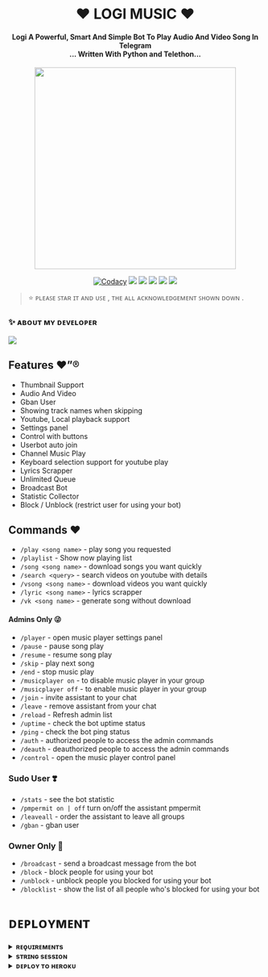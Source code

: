 <h1 align="center"><b>❤️ LOGI MUSIC  ❤️</b></h1>

<h4 align="center">Logi A Powerful, Smart And Simple Bot To Play Audio And Video Song In Telegram<br> ... Written With Python and Telethon...</h4>

<p align="center"><a href="https://t.me/aboutlogesh"><img src="https://telegra.ph/file/849b9f8f22403fa1e2f17.jpg" width="400"></a></p>

<p align="center">
    <a href="https://app.codacy.com/manual/LOGI-LAB/LogiMusic/dashboard"> <img src="https://img.shields.io/codacy/grade/4d58f2a402b54aed8a7d95f7add45a81?color=brightgreen&logo=codacy&logoColor=green&style=for-the-badge" alt="Codacy" /></a>
    <a href="https://github.com/LOGI-LAB/LogiMusic"> <img src="https://img.shields.io/github/repo-size/LOGI-LAB/LogiMusicBot?color=orange&logo=github&logoColor=green&style=for-the-badge" /></a>
    <a href="https://github.com/LOGI-LAB/LogiMusic/commits/prince"> <img src="https://img.shields.io/github/last-commit/LOGI-LAB/LogiMusic?color=brown&logo=github&logoColor=green&style=for-the-badge" /></a>
    <a href="https://github.com/LOGI-LAB/LogiMusic/issues"> <img src="https://img.shields.io/github/issues/LOGI-LAB/LogiMusic?color=blueviolet&logo=github&logoColor=green&style=for-the-badge" /></a>
    <a href="https://github.com/LOGI-LAB/LogiMusic/network/members"> <img src="https://img.shields.io/github/forks/LOGI-LAB/LogiMusic?color=red&logo=github&logoColor=green&style=for-the-badge" /></a>  
    <a href="https://pypi.org/project/Telethon/"> <img src="https://img.shields.io/pypi/v/telethon?color=yellow&label=telethon&logo=python&logoColor=green&style=for-the-badge" /></a>
</p>

> ⭐️ ᴘʟᴇᴀꜱᴇ ꜱᴛᴀʀ ɪᴛ ᴀɴᴅ ᴜꜱᴇ , ᴛʜᴇ ᴀʟʟ ᴀᴄᴋɴᴏᴡʟᴇᴅɢᴇᴍᴇɴᴛ ꜱʜᴏᴡɴ ᴅᴏᴡɴ .

### ✨ ᴀʙᴏᴜᴛ ᴍʏ ᴅᴇᴠᴇʟᴏᴘᴇʀ 

<a href="https://t.me/aboutlogesh"><img src="https://img.shields.io/badge/Telegram-%E1%B4%80%CA%99%E1%B4%8F%E1%B4%9C%E1%B4%9B%20%E1%B4%8D%CA%8F%20%E1%B4%85%E1%B4%87%E1%B4%A0%E1%B4%87%CA%9F%E1%B4%8F%E1%B4%98%E1%B4%87%CA%80-green"></a>

## Features ❤️”®

- Thumbnail Support
- Audio And Video
- Gban User
- Showing track names when skipping
- Youtube, Local playback support
- Settings panel
- Control with buttons
- Userbot auto join
- Channel Music Play
- Keyboard selection support for youtube play
- Lyrics Scrapper
- Unlimited Queue
- Broadcast Bot
- Statistic Collector
- Block / Unblock (restrict user for using your bot)

## Commands ❤️

- `/play <song name>` - play song you requested
- `/playlist` - Show now playing list
- `/song <song name>` - download songs you want quickly
- `/search <query>` - search videos on youtube with details
- `/vsong <song name>` - download videos you want quickly
- `/lyric <song name>` - lyrics scrapper
- `/vk <song name>` - generate song without download

#### Admins Only 😜
- `/player` - open music player settings panel
- `/pause` - pause song play
- `/resume` - resume song play
- `/skip` - play next song
- `/end` - stop music play
- `/musicplayer on` - to disable music player in your group
- `/musicplayer off` - to enable music player in your group
- `/join` - invite assistant to your chat
- `/leave` - remove assistant from your chat
- `/reload` - Refresh admin list
- `/uptime` - check the bot uptime status
- `/ping` - check the bot ping status
- `/auth` - authorized people to access the admin commands
- `/deauth` - deauthorized people to access the admin commands
- `/control` - open the music player control panel

### Sudo User ❣️
- `/stats` - see the bot statistic
- `/pmpermit on | off` turn on/off the assistant pmpermit
- `/leaveall` - order the assistant to leave all groups
- `/gban` - gban user


### Owner Only 🕺
- `/broadcast` - send a broadcast message from the bot
- `/block` - block people for using your bot
- `/unblock` - unblock people you blocked for using your bot
- `/blocklist` - show the list of all people who's blocked for using your bot


# ᴅᴇᴘʟᴏʏᴍᴇɴᴛ


<details>
<summary><b>ʀᴇǫᴜɪʀᴇᴍᴇɴᴛs</b></summary>
<br>
    
- [ᴘʏᴛʜᴏɴ𝟹.𝟿](https://www.python.org/downloads/release/python-390/)
- [ᴛᴇʟᴇɢʀᴀᴍ ᴀᴘɪ ᴋᴇʏ](https://docs.pyrogram.org/intro/setup#api-keys)
- [ᴛᴇʟᴇɢʀᴀᴍ ʙᴏᴛ ᴛᴏᴋᴇɴ](https://t.me/botfather)
- [ᴍᴏɴɢᴏᴅʙ URI](https://telegra.ph/How-To-get-Mongodb-URI-04-06)
- [sᴛʀɪɴɢ sᴇssɪᴏɴ](https://t.me/StringGeneratorRobot)
    
</details>

<details>
<summary><b>sᴛʀɪɴɢ sᴇssɪᴏɴ</b></summary>
<br>
    
> ʏᴏᴜ'ʟʟ ɴᴇᴇᴅ ᴀ ᴀᴘɪ_ɪᴅ & ᴀᴘɪ_ʜᴀsʜ ɪɴ ᴏʀᴅᴇʀ ᴛᴏ ɢᴇɴᴇʀᴀᴛᴇ ᴘʏʀᴏɢʀᴀᴍ sᴇssɪᴏɴ. 
> ᴀʟᴡᴀʏs ʀᴇᴍᴇʙᴇʀ ᴛᴏ ᴜsᴇ ɢᴏᴏᴅ ᴀᴘɪ ᴄᴏᴍʙᴏ ᴇʟsᴇ ʏᴏᴜʀ ᴀᴄᴄᴏᴜɴᴛ ᴄᴏᴜʟᴅ ʙᴇ ᴅᴇʟᴇᴛᴇᴅ.

<h4> ɢᴇɴᴇʀᴀᴛᴇ sᴇssɪᴏɴ ᴠɪᴀ ʀᴇᴘʟ: </h4>    
<p><a href="https://replit.com/@AssadAli/String-Session-Generator"><img src="https://img.shields.io/badge/Generate%20On%20Repl-blueviolet?style=for-the-badge&logo=appveyor" width="200""/></a></p>

<h4> ɢᴇɴᴇʀᴀᴛᴇ sᴇssɪᴏɴ ᴠɪᴀ ᴛᴇʟᴇɢʀᴀᴍ sᴛʀɪɴɢ-ɢᴇɴ ʙᴏᴛ: </h4>    
<p><a href="https://t.me/Pyrogram_String_Bot"><img src="https://img.shields.io/badge/TG%20String%20Gen%20Bot-blueviolet?style=for-the-badge&logo=appveyor" width="200""/></a></p>
    
</details>

<details>
<summary><b>ᴅᴇᴘʟᴏʏ ᴛᴏ ʜᴇʀᴏᴋᴜ</b></summary>
<br>

> ʜᴇʀᴏᴋᴜ ʜᴀs ᴛᴡᴏ ᴠᴀʀs[ ʜᴇʀᴏᴋᴜ_ᴀᴘɪ_ᴋᴇʏ & ʜᴇʀᴏᴋᴜ_ᴀᴘᴘ_ɴᴀᴍᴇ ] ғᴏʀ ᴜᴘᴅᴀᴛᴇʀ ᴛᴏ ᴡᴏʀᴋ. 
> ʙʏ sᴇᴛᴛɪɴɢ ᴛʜᴏsᴇ ᴛᴡᴏ ᴠᴀʀs ʏᴏᴜ ᴄᴀɴ ɢᴇᴛ ʟᴏɢs ᴏғ ʏᴏᴜʀ ʜᴇʀᴏᴋᴜ ᴀᴘᴘ, sᴇᴛ ᴠᴀʀ, ᴇᴅɪᴛ ᴠᴀʀ, ᴅᴇʟᴇᴛᴇ ᴠᴀʀs , ᴄʜᴇᴄᴋ ᴅʏɴᴏ ᴜsᴀɢᴇ ᴀɴᴅ ᴜᴘᴅᴀᴛᴇ ʙᴏᴛ. 
> ᴛʜᴏsᴇ ᴛᴡᴏ ᴠᴀʀs ᴀʀᴇ ɴᴏᴛ ᴍᴀɴᴅᴀᴛᴏʀʏ, ʏᴏᴜ ᴄᴀɴ ʟᴇᴀᴠᴇ ᴛʜᴇᴍ ʙʟᴀɴᴋ ᴛᴏᴏ. 
    
<h4> ᴄʟɪᴄᴋ ᴛʜᴇ ʙᴜᴛᴛᴏɴ ʙᴇʟᴏᴡ ᴛᴏ ᴅᴇᴘʟᴏʏ ʟᴏɢɪ ᴏɴ ʜᴇʀᴏᴋᴜ</h4>    
<p><a href="https://heroku.com/deploy/"><img src="https://img.shields.io/badge/Deploy%20To%20Heroku-red?style=for-the-badge&logo=heroku" width="200"/></a></p>

<details>
<summary><b>ᴅᴇᴘʟᴏʏ ᴛᴏ ʀᴀɪʟᴡᴀʏ</b></summary>
<br>

> ɪɴ ᴛʜɪꜱ ʀᴀɪʟᴡᴀʏ ᴅᴇᴘᴏʟʏ , ʏᴏᴜ ꜰɪʟʟ ᴀʟʟ ᴛʜᴇ ᴠᴀʀɪᴀʙʟᴇꜱ ʀᴇQᴜɪʀᴇᴅ .

<h5> ᴄʟɪᴄᴋ ᴛʜᴇ ʙᴜᴛᴛᴏɴ ʙᴇʟᴏᴡ ᴛᴏ ᴅᴇᴘʟᴏʏ ʟᴏɢɪ ᴏɴ ʀᴀɪʟᴡᴀʏ</h5> 
<p><a href="https://railway.app/new/template?template=https://github.com/LOGI-LAB/LogiMusic&envs=STRING_SESSION,BOT_TOKEN,MUSIC_BOT_NAME,API_ID,API_HASH,OWNER_ID,DURATION_LIMIT,AUTO_LEAVING_ASSISTANT,MONGO_DB_URI,START_IMG_URL,PING_IMG_URL,OWNER_ID,UPSTREAM_BRANCH,UPSTREAM_REPO,LOG_GROUP_ID,SUPPORT_CHANNEL,SUPPORT_GROUP,GIT_TOKEN"><img src="https://railway.app/button.svg" width="200"/></a></p>

<details>
<summary><b>ᴅᴇᴘʟᴏʏ ᴛᴏ ᴏᴋᴛᴇᴛᴏ</b></summary>
<br>

> ɪɴ ᴏᴋᴛᴇᴛᴏ ᴘʟᴀᴛꜰᴏʀᴍ ʏᴏᴜ ꜰɪʟʟ ᴀʟʟ ᴠᴀʀɪᴀʙʟᴇꜱ ꜱᴏ ꜰɪʟʟ ᴛʜɪꜱ .


<h6> ᴄʟɪᴄᴋ ᴛʜᴇ ʙᴜᴛᴛᴏɴ ʙᴇʟᴏᴡ ᴛᴏ ᴅᴇᴘʟᴏʏ ʟᴏɢɪ ᴏɴ ᴏᴋᴛᴇᴛᴏ</h6>    
<a href="https://cloud.okteto.com/deploy?repository=https://github.com/LOGI-LAB/LogiMusic"><img src="https://img.shields.io/badge/Deploy%20To%20Okteto-informational?style=for-the-badge&logo=Okteto" width="200"/></a>

<details>
<summary><b>ᴅᴇᴘʟᴏʏ ᴛᴏ ᴏᴋᴛᴇᴛᴏ</b></summary>
<br>

> ɪɴ ᴏᴋᴛᴇᴛᴏ ᴘʟᴀᴛꜰᴏʀᴍ ʏᴏᴜ ꜰɪʟʟ ᴀʟʟ ᴠᴀʀɪᴀʙʟᴇꜱ ꜱᴏ ꜰɪʟʟ ᴛʜɪꜱ .
>ꜱᴏ ʏᴏᴜ ᴀʟʟ ᴀʟꜱᴏ ᴅᴇᴘᴏʟʏ ʏᴏᴜʀ ʙᴏᴛ ɪɴ ɢɪᴛʜᴜʙ . ꜰᴏʀᴋ ᴛʜɪꜱ ʀᴇᴘᴏ ᴀɴᴅ ꜰɪʟʟ ᴛʜɪꜱ ✪---------------✪-----------✪
KEYꜱ ƦEǪUꞮƦED
ɢɪᴛ_ᴛᴏᴋᴇɴ
YOUƦ PEƦꜱONAL TOKEN
ɢɪᴛ_ɴᴀᴍᴇ
YOUƦ GꞮT UꜱEƦNAME
ɢɪᴛ_ʀᴇᴘᴏ
YOUƦ ꞮMOƦTED ƦEPO LꞮNK ꜱTAƦT WꞮTH GꞮTHUB
ɢɪᴛ_ᴇᴍᴀɪʟ
YOUƦ ACCOUNT EMAꞮL
✪---------------✪-----------✪


<h6> ᴄʟɪᴄᴋ ᴛʜᴇ ʙᴜᴛᴛᴏɴ ʙᴇʟᴏᴡ ᴛᴏ ᴅᴇᴘʟᴏʏ ʟᴏɢɪ ᴏɴ ᴏᴋᴛᴇᴛᴏ</h6>    
<a href="https://cloud.okteto.com/deploy?repository=https://github.com/LOGI-LAB/LogiMusic"><img src="https://img.shields.io/badge/Deploy%20To%20Okteto-informational?style=for-the-badge&logo=Okteto" width="200"/></a>




</details>
</details>
</details>

# Owner And Credit


<details>
<summary><b>ᴄʀᴇᴅɪᴛ</b></summary>
<br>

## sᴘᴇᴄɪᴀʟ ᴄʀᴇᴅɪᴛ
 
 [ʟᴏɢᴇꜱʜ](https://t.me/aboutlogesh)
- [ᴀsᴀᴅ ᴀʟɪ](https://t.me/Dr_Asad_Ali)
- [ʟᴏɢɪ](https://github.com/logi-lab)



<details>
<summary><b>sᴜᴘᴘᴏʀᴛ</b></summary>
<br>

# ❤️ Support
<a href="https://t.me/logi_channel"><img src="https://img.shields.io/badge/Join-Telegram%20Channel-red.svg?logo=Telegram"></a>
<a href="https://t.me/lgbots"><img src="https://img.shields.io/badge/Join-Telegram%20Group-blue.svg?logo=telegram"></a>

</details>


## ᴀᴄᴋɴᴏᴡʟᴇᴅɢᴇᴍᴇɴᴛs

sᴘᴇᴄɪᴀʟ ᴛʜᴀɴᴋs ᴛᴏ ᴛʜᴇsᴇ ᴀᴍᴀᴢɪɴɢ ᴘʀᴏᴊᴇᴄᴛs/ᴘᴇᴏᴘʟᴇ ᴡʜɪᴄʜ/ᴡʜᴏ ʜᴇʟᴘᴇᴅ ʜᴇʀᴏ ᴍᴜsɪᴄs ʙᴏᴛ:

- [Pyrogram](https://github.com/pyrogram/pyrogram)
- [Py-Tgcalls](https://github.com/pytgcalls/pytgcalls)
- [CallsMusic Team](https://github.com/Callsmusic)
- [TheHamkerCat](https://github.com/TheHamkerCat)
- [Charon Baglari](https://github.com/XCBv021)









